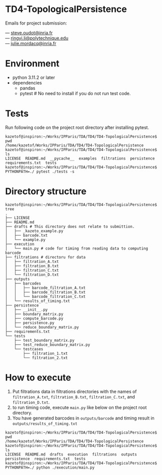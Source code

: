 # TD4-TopologicalPersistence
Emails for project submission:

— steve.oudot@inria.fr  
— ringyi.li@polytechnique.edu  
— julie.mordacq@inria.fr  

# Environment
- python 3.11.2 or later
- dependencies 
    - pandas
    - pytest # No need to install if you do not run test code.

# Tests
Run following code on the project root directory after installing pytest.

```
kazetof@inspiron:~/Works/IPParis/TDA/TD4/TD4-TopologicalPersistence$ pwd
/home/kazetof/Works/IPParis/TDA/TD4/TD4-TopologicalPersistence
kazetof@inspiron:~/Works/IPParis/TDA/TD4/TD4-TopologicalPersistence$ ls
LICENSE  README.md  __pycache__  examples  filtrations  persistence  requirements.txt  tests
kazetof@inspiron:~/Works/IPParis/TDA/TD4/TD4-TopologicalPersistence$ PYTHONPATH=./ pytest ./tests -s
```

# Directory structure

```
kazetof@inspiron:~/Works/IPParis/TDA/TD4/TD4-TopologicalPersistence$ tree
.
├── LICENSE
├── README.md
├── drafts # This directory does not relate to submittion.
│   ├── _kazeto_example.py
│   ├── barcode.txt
│   └── example.py
├── execution
│   └── main.py # code for timing from reading data to computing barcode
├── filtrations # directoru for data
│   ├── filtration_A.txt
│   ├── filtration_B.txt
│   ├── filtration_C.txt
│   └── filtration_D.txt
├── outputs
│   ├── barcodes
│   │   ├── barcode_filtration_A.txt
│   │   ├── barcode_filtration_B.txt
│   │   └── barcode_filtration_C.txt
│   └── results_of_timing.txt
├── persistence
│   ├── __init__.py
│   ├── boundary_matrix.py
│   ├── compute_barcode.py
│   ├── persistence.py
│   └── reduce_boundary_matrix.py
├── requirements.txt
└── tests
    ├── test_boundary_matrix.py
    ├── test_reduce_boundary_matrix.py
    └── testcases
        ├── filtration_1.txt
        └── filtration_2.txt
```

# How to execute
1. Put filtrations data in filtrations directories with the names of `filtration_A.txt`, `filtration_B.txt`, `filtration_C.txt`, and `filtration_D.txt`.
2. to run timing code, execute `main.py` like below on the project root directory.
3. You have generated barcodes in `outputs/barcode` and timing result in `outputs/results_of_timing.txt`

```
kazetof@inspiron:~/Works/IPParis/TDA/TD4/TD4-TopologicalPersistence$ pwd
/home/kazetof/Works/IPParis/TDA/TD4/TD4-TopologicalPersistence
kazetof@inspiron:~/Works/IPParis/TDA/TD4/TD4-TopologicalPersistence$ ls
LICENSE  README.md  drafts  execution  filtrations  outputs  persistence  requirements.txt  tests
kazetof@inspiron:~/Works/IPParis/TDA/TD4/TD4-TopologicalPersistence$ PYTHONPATH=./ python ./execution/main.py
```